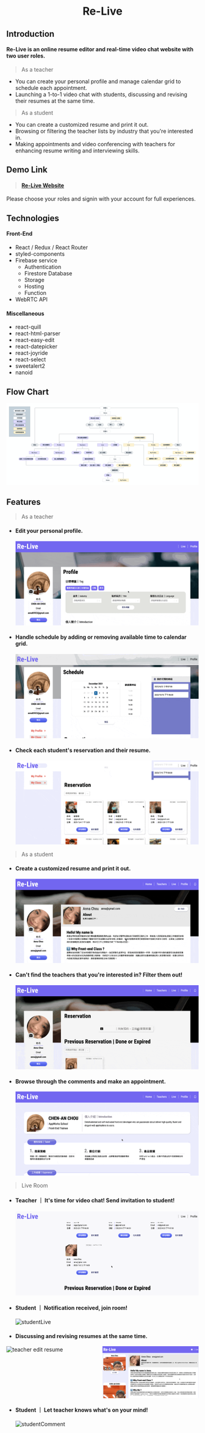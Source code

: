 <h1 align="center">Re-Live</h1>

## Introduction

#### Re-Live is an online resume editor and real-time video chat website with two user roles.

> As a teacher

- You can create your personal profile and manage calendar grid to schedule each appointment.
- Launching a 1-to-1 video chat with students, discussing and revising their resumes at the same time.

> As a student

- You can create a customized resume and print it out.
- Browsing or filtering the teacher lists by industry that you're interested in.
- Making appointments and video conferencing with teachers for enhancing resume writing and interviewing skills.

## Demo Link

> #### [Re-Live Website](https://re-live-resume-your-life.web.app/)

Please choose your roles and signin with your account for full experiences.

## Technologies

#### Front-End

- React / Redux / React Router
- styled-components
- Firebase service
  - Authentication
  - Firestore Database
  - Storage
  - Hosting
  - Function
- WebRTC API

#### Miscellaneous

- react-quill
- react-html-parser
- react-easy-edit
- react-datepicker
- react-joyride
- react-select
- sweetalert2
- nanoid

## Flow Chart

![userflow](media/userflow.png)

## Features

> As a teacher

- #### Edit your personal profile.
  ![teacherProfile](media/teacher-profile.gif)
- #### Handle schedule by adding or removing available time to calendar grid.
  ![teacherSchedule](media/teacher-schedule.gif)
- #### Check each student's reservation and their resume.
  ![teacherReservation](media/teacher-reservation.gif)

> As a student

- #### Create a customized resume and print it out.
  ![studentResume](media/student-resume.gif)
- #### Can't find the teachers that you're interested in? Filter them out!
  ![studentBrowse](media/student-browse.gif)
- #### Browse through the comments and make an appointment.
  ![studentReserve](media/student-reserve.gif)

> Live Room

- #### Teacher ｜ It's time for video chat! Send invitation to student!
  ![teacherLive](media/teacher-live.gif)
- #### Student ｜ Notification received, join room!
  ![studentLive](media/student-live.gif)
- #### Discussing and revising resumes at the same time.
<div style="display:flex !important" >
   <img src="./media/teacher-live-edit.gif" alt="teacher edit resume" width="50%">
   <img src="./media/student-live-display.gif" alt="student's resume" width="50%">
</div>

<!-- ![share](media/teacher-live-edit.gif) -->

<!-- - #### Contribute your recipe to the community. -->
  <!-- ![share](media/student-live-display.gif) -->

- #### Student ｜ Let teacher knows what's on your mind!
  ![studentComment](media/student-comment.gif)
